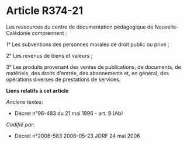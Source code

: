 # Article R374-21

Les ressources du centre de documentation pédagogique de Nouvelle-Calédonie comprennent :

1° Les subventions des personnes morales de droit public ou privé ;

2° Les revenus de biens et valeurs ;

3° Les produits provenant des ventes de publications, de documents, de matériels, des droits d'entrée, des abonnements et, en
général, des opérations diverses de prestations de services.

**Liens relatifs à cet article**

_Anciens textes_:

  - Décret n°96-483 du 21 mai 1996 - art. 9 (Ab)

_Codifié par_:

  - Décret n°2006-583 2006-05-23 JORF 24 mai 2006

